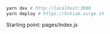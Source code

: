```bash
yarn dev # http://localhost:3000
yarn deploy # https://hchiam.surge.sh
```

Starting point: pages/index.js
